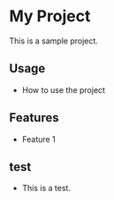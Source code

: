 # My Project
This is a sample project.
## Usage
- How to use the project
## Features
- Feature 1
## test
- This is a test.